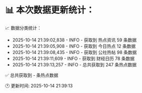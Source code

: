 📊 本次数据更新统计：
==========================

📈 数据分类统计：
- 2025-10-14 21:39:02,838 - INFO - 获取到 热点资讯 59 条数据
- 2025-10-14 21:39:05,908 - INFO - 获取到 今日热点 12 条数据
- 2025-10-14 21:39:08,435 - INFO - 获取到 公社热帖 98 条数据
- 2025-10-14 21:39:11,609 - INFO - 获取到 财经日历 78 条数据
- 2025-10-14 21:39:13,257 - INFO - 总共获取到 247 条热点数据

✅ 总共获取到 - 条热点数据

🕐 更新时间: 2025-10-14 21:39:13
